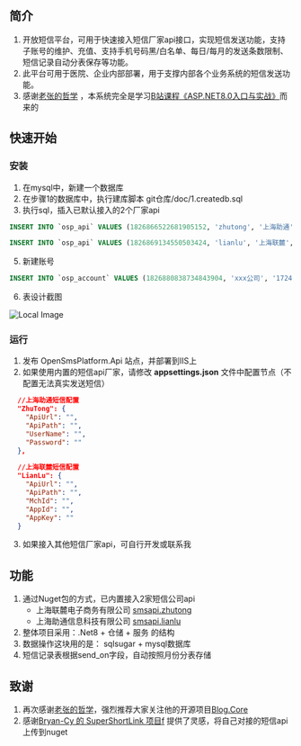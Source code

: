 ## 简介
1. 开放短信平台，可用于快速接入短信厂家api接口，实现短信发送功能，支持子账号的维护、充值、支持手机号码黑/白名单、每日/每月的发送条数限制、短信记录自动分表保存等功能。
2. 此平台可用于医院、企业内部部署，用于支撑内部各个业务系统的短信发送功能。
3. 感谢[老张的哲学](https://github.com/anjoy8/BCVP.Net8) ，本系统完全是学习[B站课程《ASP.NET8.0入口与实战》](https://www.bilibili.com/video/BV13g4y1Z7in/?spm_id_from=333.999.0.0&vd_source=d4e8ce91bfd8d13dde3972cb1ac9b6a9)而来的
   


## 快速开始

### 安装

1. 在mysql中，新建一个数据库
2. 在步骤1的数据库中，执行建库脚本 git仓库/doc/1.createdb.sql
3. 执行sql，插入已默认接入的2个厂家api

```sql
INSERT INTO `osp_api` VALUES (1826866522681905152, 'zhutong', '上海助通',1, 'https://www.ztinfo.cn/','', '2024-08-23 14:18:15', 0, 'admin', NULL, NULL, NULL);

INSERT INTO `osp_api` VALUES (1826869134550503424, 'lianlu', '上海联麓',1,'https://www.shlianlu.com/index.html','','2024-08-23 14:28:38', 0, 'admin', NULL, NULL, NULL);
```

5. 新建账号
```sql
INSERT INTO `osp_account` VALUES (1826880838734843904, 'xxx公司', '1724397308', '1724397308415', '152f540b511b44d58f4b68bf26d3435e', '【xxx公司】', 10000, 1, '自用账号', 'lianlu', '2024-08-23 15:15:08', 0, 'admin', NULL, NULL, NULL);
```

6. 表设计截图

![Local Image](../blob/master/doc/table-design.png)

### 运行
1. 发布 OpenSmsPlatform.Api 站点，并部署到IIS上
2. 如果使用内置的短信api厂家，请修改 **appsettings.json** 文件中配置节点（不配置无法真实发送短信）
```json
  //上海助通短信配置
  "ZhuTong": {
    "ApiUrl": "",
    "ApiPath": "",
    "UserName": "",
    "Password": ""
  },
  
  //上海联麓短信配置
  "LianLu": {
    "ApiUrl": "",
    "ApiPath": "",
    "MchId": "",
    "AppId": "",
    "AppKey": ""
  }
```
3. 如果接入其他短信厂家api，可自行开发或联系我


## 功能
1. 通过Nuget包的方式，已内置接入2家短信公司api
    - 上海联麓电子商务有限公司 [smsapi.zhutong](https://www.nuget.org/packages/smsapi.zhutong)
    - 上海助通信息科技有限公司 [smsapi.lianlu](https://www.nuget.org/packages/smsapi.lianlu)
2. 整体项目采用：.Net8 + 仓储 + 服务 的结构 
3. 数据操作这块用的是： sqlsugar + mysql数据库
4. 短信记录表根据send_on字段，自动按照月份分表存储

## 致谢
1. 再次感谢[老张的哲学](https://github.com/anjoy8)，强烈推荐大家关注他的开源项目[Blog.Core](http://apk.neters.club/.doc/)
2. 感谢[Bryan-Cy 的 SuperShortLink 项目f](https://github.com/Bryan-Cyf/SuperShortLink) 提供了灵感，将自己对接的短信api上传到nuget

